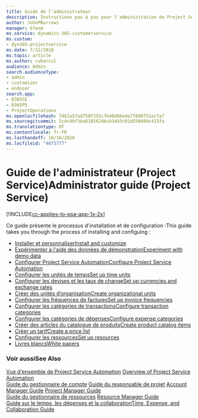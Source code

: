 ```yaml
---
title: Guide de l'administrateur
description: Instructions pas à pas pour l'administration de Project Service
author: JohnPBurrows
manager: kfend
ms.service: dynamics-365-customerservice
ms.custom:
- dyn365-projectservice
ms.date: 7/31/2018
ms.topic: article
ms.author: ruhercul
audience: Admin
search.audienceType:
- admin
- customizer
- enduser
search.app:
- D365CE
- D365PS
- ProjectOperations
ms.openlocfilehash: 7462a57ad750f255cfb48dbbeda7f899f51ecfa7
ms.sourcegitcommit: 5c4c9bf3ba018562d6cb3443c01d550489c415fa
ms.translationtype: HT
ms.contentlocale: fr-FR
ms.lasthandoff: 10/16/2020
ms.locfileid: "4075777"
---
```

# <a name="administrator-guide-project-service"></a><span data-ttu-id="58454-103">Guide de l'administrateur (Project Service)</span><span class="sxs-lookup"><span data-stu-id="58454-103">Administrator guide (Project Service)</span></span>

[!INCLUDE[cc-applies-to-psa-app-1x-2x](../includes/cc-applies-to-psa-app-1x-2x.md)]

<span data-ttu-id="58454-104">Ce guide présente le processus d'installation et de configuration :</span><span class="sxs-lookup"><span data-stu-id="58454-104">This guide takes you through the process of installing and configuing :</span></span>  
  
- [<span data-ttu-id="58454-105">Installer et personnaliser</span><span class="sxs-lookup"><span data-stu-id="58454-105">Install and customize</span></span>](install-customize.md)
- [<span data-ttu-id="58454-106">Expérimenter à l'aide des données de démonstration</span><span class="sxs-lookup"><span data-stu-id="58454-106">Experiment with demo data</span></span>](use-demo-data.md)
- [<span data-ttu-id="58454-107">Configurer Project Service Automation</span><span class="sxs-lookup"><span data-stu-id="58454-107">Configure Project Service Automation</span></span>](configure.md)
- [<span data-ttu-id="58454-108">Configurer les unités de temps</span><span class="sxs-lookup"><span data-stu-id="58454-108">Set up time units</span></span>](set-up-time-units.md)
- [<span data-ttu-id="58454-109">Configurer les devises et les taux de change</span><span class="sxs-lookup"><span data-stu-id="58454-109">Set up currencies and exchange rates</span></span>](set-up-currencies-exchange-rates.md)
- [<span data-ttu-id="58454-110">Créer des unités d’organisation</span><span class="sxs-lookup"><span data-stu-id="58454-110">Create organizational units</span></span>](create-organizational-units.md)
- [<span data-ttu-id="58454-111">Configurer les fréquences de factures</span><span class="sxs-lookup"><span data-stu-id="58454-111">Set up invoice frequencies</span></span>](set-up-invoice-frequencies.md)
- [<span data-ttu-id="58454-112">Configurer les catégories de transactions</span><span class="sxs-lookup"><span data-stu-id="58454-112">Configure transaction categories</span></span>](configure-transaction-categories.md)
- [<span data-ttu-id="58454-113">Configurer les catégories de dépenses</span><span class="sxs-lookup"><span data-stu-id="58454-113">Configure expense categories</span></span>](configure-expense-categories.md)
- [<span data-ttu-id="58454-114">Créer des articles du catalogue de produits</span><span class="sxs-lookup"><span data-stu-id="58454-114">Create product catalog items</span></span>](create-product-catalog-items.md)
- [<span data-ttu-id="58454-115">Créer un tarif</span><span class="sxs-lookup"><span data-stu-id="58454-115">Create a price list</span></span>](create-price-list.md)
- [<span data-ttu-id="58454-116">Configurer les ressources</span><span class="sxs-lookup"><span data-stu-id="58454-116">Set up resources</span></span>](set-up-resources.md)
- [<span data-ttu-id="58454-117">Livres blancs</span><span class="sxs-lookup"><span data-stu-id="58454-117">White papers</span></span>](white-papers.md)
  
### <a name="see-also"></a><span data-ttu-id="58454-118">Voir aussi</span><span class="sxs-lookup"><span data-stu-id="58454-118">See Also</span></span>  
 <span data-ttu-id="58454-119">[Vue d'ensemble de Project Service Automation](../psa/overview.md)  </span><span class="sxs-lookup"><span data-stu-id="58454-119">[Overview of Project Service Automation](../psa/overview.md)  </span></span>  
 <span data-ttu-id="58454-120">[Guide du gestionnaire de compte](../psa/account-manager-guide.md) [Guide du responsable de projet](../psa/project-manager-guide.md) </span><span class="sxs-lookup"><span data-stu-id="58454-120">[Account Manager Guide](../psa/account-manager-guide.md) [Project Manager Guide](../psa/project-manager-guide.md) </span></span>  
 <span data-ttu-id="58454-121">[Guide du gestionnaire de ressources](../psa/resource-manager-guide.md) </span><span class="sxs-lookup"><span data-stu-id="58454-121">[Resource Manager Guide](../psa/resource-manager-guide.md) </span></span>  
 [<span data-ttu-id="58454-122">Guide sur le temps, les dépenses et la collaboration</span><span class="sxs-lookup"><span data-stu-id="58454-122">Time, Expense, and Collaboration Guide</span></span>](../psa/time-expense-collaboration-guide.md)
